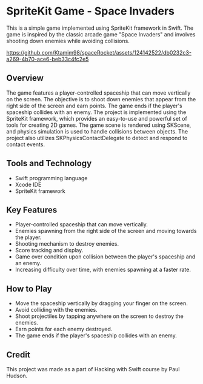 # SpriteKit Game - Space Invaders
This is a simple game implemented using SpriteKit framework in Swift. The game is inspired by the classic arcade game "Space Invaders" and involves shooting down enemies while avoiding collisions.

https://github.com/Ktamim98/spaceRocket/assets/124142522/db0232c3-a269-4b70-ace6-beb33c4fc2e5

## Overview
The game features a player-controlled spaceship that can move vertically on the screen. The objective is to shoot down enemies that appear from the right side of the screen and earn points. The game ends if the player's spaceship collides with an enemy.
The project is implemented using the SpriteKit framework, which provides an easy-to-use and powerful set of tools for creating 2D games. The game scene is rendered using SKScene, and physics simulation is used to handle collisions between objects. The project also utilizes SKPhysicsContactDelegate to detect and respond to contact events.

## Tools and Technology
- Swift programming language
- Xcode IDE
- SpriteKit framework
## Key Features
- Player-controlled spaceship that can move vertically.
- Enemies spawning from the right side of the screen and moving towards the player.
- Shooting mechanism to destroy enemies.
- Score tracking and display.
- Game over condition upon collision between the player's spaceship and an enemy.
- Increasing difficulty over time, with enemies spawning at a faster rate.
## How to Play
- Move the spaceship vertically by dragging your finger on the screen.
- Avoid colliding with the enemies.
- Shoot projectiles by tapping anywhere on the screen to destroy the enemies.
- Earn points for each enemy destroyed.
- The game ends if the player's spaceship collides with an enemy.

## Credit
This project was made as a part of Hacking with Swift course by Paul Hudson.



